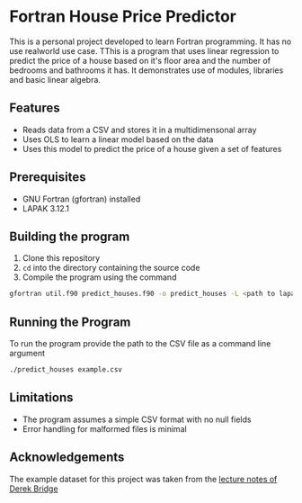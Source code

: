Fortran House Price Predictor
=============================
This is a personal project developed to learn Fortran programming. It has no use realworld use case. TThis is a program that uses linear regression to predict the price of a house based on it's floor area and the number of bedrooms and bathrooms it has. It demonstrates use of modules, libraries and basic linear algebra. 

## Features
- Reads data from a CSV and stores it in a multidimensonal array
- Uses OLS to learn a linear model based on the data
- Uses this model to predict the price of a house given a set of features

## Prerequisites
- GNU Fortran (gfortran) installed
- LAPAK 3.12.1 

## Building the program
1. Clone this repository
2. `cd` into the directory containing the source code
3. Compile the program using the command

```bash
gfortran util.f90 predict_houses.f90 -o predict_houses -L <path to lapack> -llapack -lrefblas -ltmglib
```

## Running the Program
To run the program provide the path to the CSV file as a command line argument

```bash
./predict_houses example.csv
```

## Limitations
- The program assumes a simple CSV format with no null fields
- Error handling for malformed files is minimal

## Acknowledgements
The example dataset for this project was taken from the [lecture notes of Derek Bridge](https://github.com/derekgbridge/artificial_intelligence_2024_2025/blob/main/ai1/datasets/dataset_corkA.csv)
